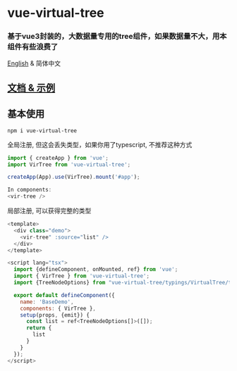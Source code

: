 # vue-virtual-tree
### 基于vue3封装的，大数据量专用的tree组件，如果数据量不大，用本组件有些浪费了

[English](README.md) & 简体中文

## [文档 & 示例](https://lychub.github.io/vue-virtual-tree)


## 基本使用

```
npm i vue-virtual-tree
```

全局注册, 但这会丢失类型，如果你用了typescript, 不推荐这种方式
``` js
import { createApp } from 'vue';
import VirTree from 'vue-virtual-tree';

createApp(App).use(VirTree).mount('#app');

In components:
<vir-tree />
```


局部注册, 可以获得完整的类型
``` js
<template>
  <div class="demo">
    <vir-tree" :source="list" />
  </div>
</template>

<script lang="tsx">
  import {defineComponent, onMounted, ref} from 'vue';
  import { VirTree } from 'vue-virtual-tree';
  import {TreeNodeOptions} from "vue-virtual-tree/typings/VirtualTree/types";

  export default defineComponent({
    name: 'BaseDemo',
    components: { VirTree },
    setup(props, {emit}) {
      const list = ref<TreeNodeOptions[]>([]);
      return {
        list
      }
    }
  });
</script>

```
